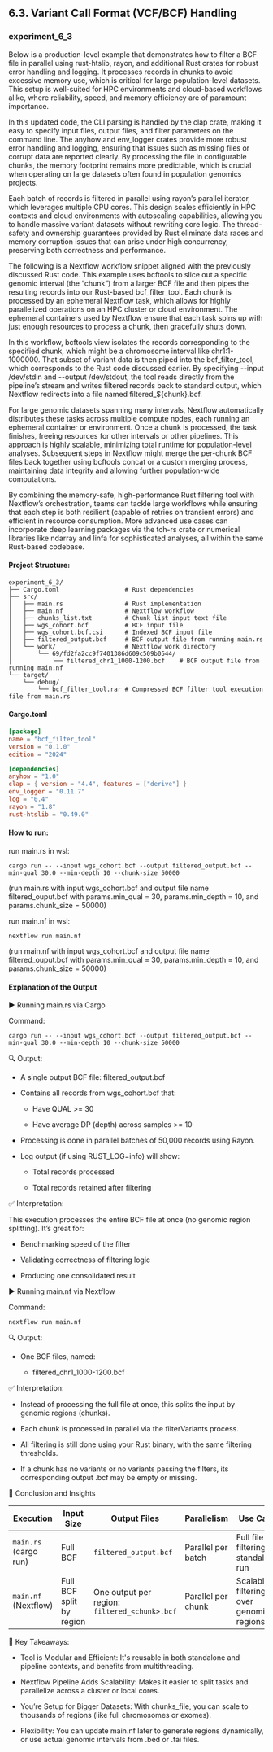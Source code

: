 ## 6.3. Variant Call Format (VCF/BCF) Handling

### experiment_6_3

Below is a production-level example that demonstrates how to filter a BCF file in parallel using rust-htslib, rayon, and additional Rust crates for robust error handling and logging. It processes records in chunks to avoid excessive memory use, which is critical for large population-level datasets. This setup is well-suited for HPC environments and cloud-based workflows alike, where reliability, speed, and memory efficiency are of paramount importance.

In this updated code, the CLI parsing is handled by the clap crate, making it easy to specify input files, output files, and filter parameters on the command line. The anyhow and env_logger crates provide more robust error handling and logging, ensuring that issues such as missing files or corrupt data are reported clearly. By processing the file in configurable chunks, the memory footprint remains more predictable, which is crucial when operating on large datasets often found in population genomics projects.

Each batch of records is filtered in parallel using rayon’s parallel iterator, which leverages multiple CPU cores. This design scales efficiently in HPC contexts and cloud environments with autoscaling capabilities, allowing you to handle massive variant datasets without rewriting core logic. The thread-safety and ownership guarantees provided by Rust eliminate data races and memory corruption issues that can arise under high concurrency, preserving both correctness and performance.

The following is a Nextflow workflow snippet aligned with the previously discussed Rust code. This example uses bcftools to slice out a specific genomic interval (the “chunk”) from a larger BCF file and then pipes the resulting records into our Rust-based bcf_filter_tool. Each chunk is processed by an ephemeral Nextflow task, which allows for highly parallelized operations on an HPC cluster or cloud environment. The ephemeral containers used by Nextflow ensure that each task spins up with just enough resources to process a chunk, then gracefully shuts down.

In this workflow, bcftools view isolates the records corresponding to the specified chunk, which might be a chromosome interval like chr1:1-1000000. That subset of variant data is then piped into the bcf_filter_tool, which corresponds to the Rust code discussed earlier. By specifying --input /dev/stdin and --output /dev/stdout, the tool reads directly from the pipeline’s stream and writes filtered records back to standard output, which Nextflow redirects into a file named filtered_${chunk}.bcf.

For large genomic datasets spanning many intervals, Nextflow automatically distributes these tasks across multiple compute nodes, each running an ephemeral container or environment. Once a chunk is processed, the task finishes, freeing resources for other intervals or other pipelines. This approach is highly scalable, minimizing total runtime for population-level analyses. Subsequent steps in Nextflow might merge the per-chunk BCF files back together using bcftools concat or a custom merging process, maintaining data integrity and allowing further population-wide computations.

By combining the memory-safe, high-performance Rust filtering tool with Nextflow’s orchestration, teams can tackle large workflows while ensuring that each step is both resilient (capable of retries on transient errors) and efficient in resource consumption. More advanced use cases can incorporate deep learning packages via the tch-rs crate or numerical libraries like ndarray and linfa for sophisticated analyses, all within the same Rust-based codebase.

#### Project Structure:
```plaintext
experiment_6_3/
├── Cargo.toml                  # Rust dependencies
├── src/
│   ├── main.rs                 # Rust implementation
│   ├── main.nf                 # Nextflow workflow
│   ├── chunks_list.txt         # Chunk list input text file
│   ├── wgs_cohort.bcf          # BCF input file
│   ├── wgs_cohort.bcf.csi      # Indexed BCF input file
│   ├── filtered_output.bcf     # BCF output file from running main.rs
│   └── work/                   # Nextflow work directory
│       └── 69/fd2fa2cc9f7401386d609c509b0544/
│           └── filtered_chr1_1000-1200.bcf    # BCF output file from running main.nf
└── target/
    └── debug/
        └── bcf_filter_tool.rar # Compressed BCF filter tool execution file from main.rs
```

#### Cargo.toml

```toml
[package]
name = "bcf_filter_tool"
version = "0.1.0"
edition = "2024"

[dependencies]
anyhow = "1.0"
clap = { version = "4.4", features = ["derive"] }
env_logger = "0.11.7"
log = "0.4"
rayon = "1.8"
rust-htslib = "0.49.0"
```

#### How to run:

run main.rs in wsl:

```wsl
cargo run -- --input wgs_cohort.bcf --output filtered_output.bcf --min-qual 30.0 --min-depth 10 --chunk-size 50000
```

(run main.rs with input wgs_cohort.bcf and output file name filtered_ouput.bcf with params.min_qual = 30, params.min_depth = 10, and params.chunk_size  = 50000)

run main.nf in wsl:

```wsl
nextflow run main.nf
```

(run main.nf with input wgs_cohort.bcf and output file name filtered_ouput.bcf with params.min_qual = 30, params.min_depth = 10, and params.chunk_size  = 50000)


#### Explanation of the Output

▶️ Running main.rs via Cargo

Command:

```wsl
cargo run -- --input wgs_cohort.bcf --output filtered_output.bcf --min-qual 30.0 --min-depth 10 --chunk-size 50000
```

🔍 Output:

* A single output BCF file: filtered_output.bcf

* Contains all records from wgs_cohort.bcf that:

  * Have QUAL >= 30

  * Have average DP (depth) across samples >= 10

* Processing is done in parallel batches of 50,000 records using Rayon.

* Log output (if using RUST_LOG=info) will show:

  * Total records processed

  * Total records retained after filtering

✅ Interpretation:

This execution processes the entire BCF file at once (no genomic region splitting). It’s great for:

* Benchmarking speed of the filter

* Validating correctness of filtering logic

* Producing one consolidated result

▶️ Running main.nf via Nextflow

Command:

```wsl
nextflow run main.nf
```

🔍 Output:

* One BCF files, named:

  * filtered_chr1_1000-1200.bcf

✅ Interpretation:

* Instead of processing the full file at once, this splits the input by genomic regions (chunks).

* Each chunk is processed in parallel via the filterVariants process.

* All filtering is still done using your Rust binary, with the same filtering thresholds.

* If a chunk has no variants or no variants passing the filters, its corresponding output .bcf may be empty or missing.

🧠 Conclusion and Insights

| Execution           | Input Size                | Output Files                                | Parallelism         | Use Case                                      |
|---------------------|----------------------------|----------------------------------------------|----------------------|-----------------------------------------------|
| `main.rs` (cargo run) | Full BCF                   | `filtered_output.bcf`                        | Parallel per batch   | Full file filtering, standalone run           |
| `main.nf` (Nextflow)  | Full BCF split by region   | One output per region: `filtered_<chunk>.bcf` | Parallel per chunk   | Scalable filtering over genomic regions       |

🧾 Key Takeaways:

* Tool is Modular and Efficient: It's reusable in both standalone and pipeline contexts, and benefits from multithreading.

* Nextflow Pipeline Adds Scalability: Makes it easier to split tasks and parallelize across a cluster or local cores.

* You’re Setup for Bigger Datasets: With chunks_file, you can scale to thousands of regions (like full chromosomes or exomes).

* Flexibility: You can update main.nf later to generate regions dynamically, or use actual genomic intervals from .bed or .fai files.
